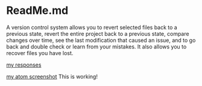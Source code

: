 # ReadMe.md
A version control system allows you to revert selected files back to a previous state, revert the entire project back to a previous state, compare changes over time, see the last modification that caused an issue, and to go back and double check or learn from your mistakes. It also allows you to recover files you have lost.

[my responses](./responces.txt)

[my atom screenshot](./image/screenshot.png)
This is working!
